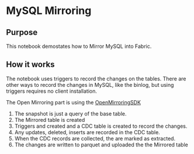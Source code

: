 # MySQL Mirroring

## Purpose
This notebook demostates how to Mirror MySQL into Fabric.  

## How it works
The notebook uses triggers to record the changes on the tables.   There are other ways to record the changes in MySQL, like the binlog, but using triggers requires no client installation. 

The Open Mirroring part is using the [OpenMirroringSDK](https://github.com/microsoft/fabric-toolbox/tree/main/tools/OpenMirroringPythonSDK) 


1. The snapshot is just a query of the base table.
1. The Mirrored table is created
1. Triggers and created and a CDC table is created to record the changes. 
1. Any updates, deleted, inserts are recorded in the CDC table.
1. When the CDC records are collected, the are marked as extracted.
1. The changes are written to parquet and uploaded the the Mirrored table

